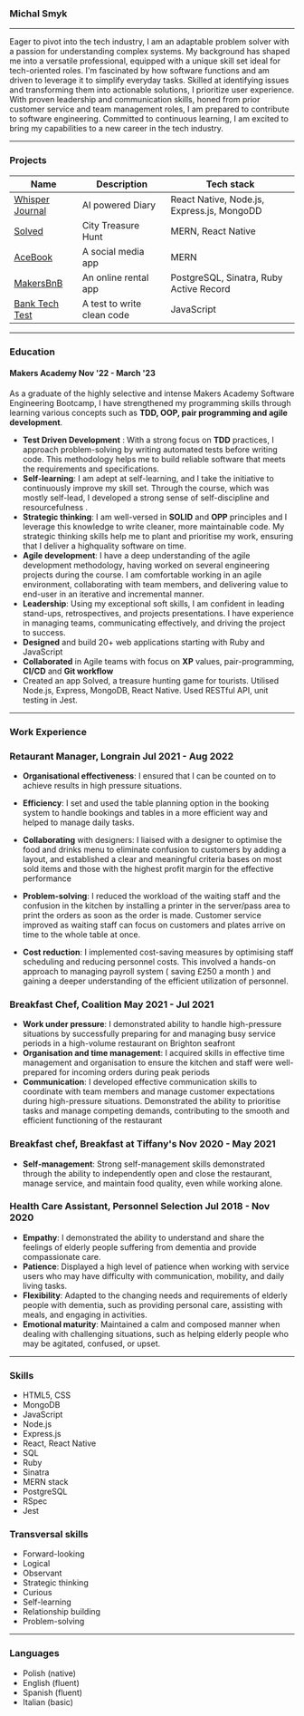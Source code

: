 ### Michal Smyk

--------------------------------------------
Eager to pivot into the tech industry, I am an adaptable problem solver with a passion for understanding complex systems. My
background has shaped me into a versatile professional, equipped with a unique skill set ideal for tech-oriented roles. I'm
fascinated by how software functions and am driven to leverage it to simplify everyday tasks. Skilled at identifying issues and
transforming them into actionable solutions, I prioritize user experience. With proven leadership and communication skills,
honed from prior customer service and team management roles, I am prepared to contribute to software engineering.
Committed to continuous learning, I am excited to bring my capabilities to a new career in the tech industry.


--------------------------------------------
### Projects 

Name | Description |Tech stack
----- | ------- | ------
[Whisper Journal](https://github.com/MichalSmyk/whisper-journal) | AI powered Diary | React Native, Node.js, Express.js, MongoDD
[Solved](https://github.com/MichalSmyk/Solved) | City Treasure Hunt | MERN, React Native
[AceBook](https://github.com/MichalSmyk/acebook-mern-fire) | A social media app | MERN
[MakersBnB](https://github.com/MichalSmyk/Makers_BnB) | An online rental app | PostgreSQL, Sinatra, Ruby Active Record
[Bank Tech Test](https://github.com/MichalSmyk/bank-tech-test) | A test to write clean code  | JavaScript 

--------------------------------------------
### Education 
#### Makers Academy Nov '22 - March '23

As a graduate of the highly selective and intense Makers Academy Software Engineering Bootcamp, I have strengthened my
programming skills through learning various concepts such as __TDD, OOP, pair programming and agile development__. 

* __Test Driven Development__ : With a strong focus on __TDD__ practices, I approach problem-solving by writing automated tests
before writing code. This methodology helps me to build reliable software that meets the requirements and
specifications.
* __Self-learning__: I am adept at self-learning, and I take the initiative to continuously improve my skill set. Through the
course, which was mostly self-lead, I developed a strong sense of self-discipline and resourcefulness .
* __Strategic thinking__: I am well-versed in __SOLID__ and __OPP__ principles and I leverage this knowledge to write cleaner, more
maintainable code. My strategic thinking skills help me to plant and prioritise my work, ensuring that I deliver a highquality software on time.
* __Agile development__: I have a deep understanding of the agile development methodology, having worked on several
engineering projects during the course. I am comfortable working in an agile environment, collaborating with team
members, and delivering value to end-user in an iterative and incremental manner.
* __Leadership__: Using my exceptional soft skills, I am confident in leading stand-ups, retrospectives, and projects
presentations. I have experience in managing teams, communicating effectively, and driving the project to success.
* __Designed__ and build 20+ web applications starting with Ruby and JavaScript
* __Collaborated__ in Agile teams with focus on __XP__ values, pair-programming, __CI/CD__ and __Git workflow__
* Created an app Solved, a treasure hunting game for tourists. Utilised Node.js, Express, MongoDB, React Native. Used
RESTful API, unit testing in Jest.

--------------------------------------------

### Work Experience

### Retaurant Manager, Longrain Jul 2021 - Aug 2022 

* __Organisational effectiveness__: I ensured that I can be counted on to achieve results in high pressure situations. 

* __Efficiency__: I set and used the table planning option in the booking system to handle bookings and tables in a more
efficient way and helped to manage daily tasks. 
* __Collaborating__ with designers: I liaised with a designer to optimise the food and drinks menu to eliminate confusion to
customers by adding a layout, and established a clear and meaningful criteria bases on most sold items and those with
the highest profit margin for the effective performance
* __Problem-solving__: I reduced the workload of the waiting staff and the confusion in the kitchen by installing a printer in
the server/pass area to print the orders as soon as the order is made. Customer service improved as waiting staff can
focus on customers and plates arrive on time to the whole table at once. 
* __Cost reduction__: I implemented cost-saving measures by optimising staff scheduling and reducing personnel costs. This
involved a hands-on approach to managing payroll system ( saving £250 a month ) and gaining a deeper understanding
of the efficient utilization of personnel.


### Breakfast Chef, Coalition           May 2021 - Jul 2021

* __Work under pressure__: I demonstrated ability to handle high-pressure situations by successfully preparing for and
managing busy service periods in a high-volume restaurant on Brighton seafront
* __Organisation and time management__: I acquired skills in effective time management and organisation to ensure the
kitchen and staff were well-prepared for incoming orders during peak periods
* __Communication__: I developed effective communication skills to coordinate with team members and manage customer
expectations during high-pressure situations. Demonstrated the ability to prioritise tasks and manage competing
demands, contributing to the smooth and efficient functioning of the restaurant


  
### Breakfast chef, Breakfast at Tiffany's         Nov 2020 - May 2021

* __Self-management__: Strong self-management skills demonstrated through the ability to independently open and close
the restaurant, manage service, and maintain food quality, even while working alone.


### Health Care Assistant, Personnel Selection         Jul 2018 - Nov 2020

* __Empathy__: I demonstrated the ability to understand and share the feelings of elderly people suffering from dementia
and provide compassionate care.
* __Patience__: Displayed a high level of patience when working with service users who may have difficulty with
communication, mobility, and daily living tasks.
* __Flexibility__: Adapted to the changing needs and requirements of elderly people with dementia, such as providing
personal care, assisting with meals, and engaging in activities.
* __Emotional maturity__: Maintained a calm and composed manner when dealing with challenging situations, such as
helping elderly people who may be agitated, confused, or upset. 

--------------------------------------------

### Skills 
* HTML5, CSS
* MongoDB
* JavaScript
* Node.js
* Express.js
* React, React Native
* SQL
* Ruby
* Sinatra
* MERN stack
* PostgreSQL
* RSpec
* Jest

### Transversal skills 
* Forward-looking 
* Logical 
* Observant
* Strategic thinking 
* Curious 
* Self-learning
* Relationship building
* Problem-solving

--------------------------------------------

### Languages
* Polish (native)
* English (fluent)
* Spanish (fluent)
* Italian (basic)

